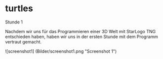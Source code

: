 # turtles


Stunde 1

Nachdem wir uns für das Programmieren einer 3D Welt mit StarLogo TNG entschieden haben, haben wir uns in der ersten Stunde mit dem Programm vertraut gemacht.

 ![screenshot1] (Bilder/screenshot1.png "Screenshot 1")
